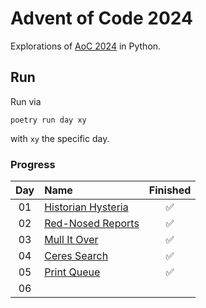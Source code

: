 # Advent of Code 2024

Explorations of [AoC 2024](https://adventofcode.com/2024) in Python.

## Run
Run via
```
poetry run day xy
```
with `xy` the specific day.

### Progress


| Day | Name                                                                      | Finished |
|:---:|:--------------------------------------------------------------------------|:-----:|
| 01  | [Historian Hysteria](https://adventofcode.com/2024/day/1)                 |  ✅  |
| 02  | [Red-Nosed Reports](https://adventofcode.com/2024/day/2)                  |  ✅  |
| 03  | [Mull It Over](https://adventofcode.com/2024/day/3)                       |  ✅  |
| 04  | [Ceres Search](https://adventofcode.com/2024/day/4)                       |  ✅  |
| 05  | [Print Queue](https://adventofcode.com/2024/day/5)                        |  ✅  |
| 06  |                       |    |
